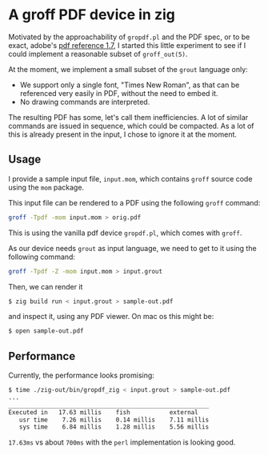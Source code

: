 # A groff PDF device in zig

Motivated by the approachability of `gropdf.pl` and the PDF spec,
or to be exact, adobe's [pdf reference 1.7](https://opensource.adobe.com/dc-acrobat-sdk-docs/pdfstandards/pdfreference1.7old.pdf), I started this little experiment to see
if I could implement a reasonable subset of `groff_out(5)`.

At the moment, we implement a small subset of the `grout` language only:

* We support only a single font, "Times New Roman", as that can be referenced very
easily in PDF, without the need to embed it.
* No drawing commands are interpreted.

The resulting PDF has some, let's call them inefficiencies. A lot of similar commands
are issued in sequence, which could be compacted. As a lot of this is already present
in the input, I chose to ignore it at the moment.

## Usage

I provide a sample input file, `input.mom`, which contains `groff` source
code using the `mom` package.

This input file can be rendered to a PDF using the following `groff` command:

```bash
groff -Tpdf -mom input.mom > orig.pdf
```

This is using the vanilla pdf device `gropdf.pl`, which comes with `groff`.

As our device needs `grout` as input language, we need to get to it using the
following command:

```bash
groff -Tpdf -Z -mom input.mom > input.grout
```

Then, we can render it 

```bash
$ zig build run < input.grout > sample-out.pdf
```

and inspect it, using any PDF viewer. On mac os this might be:

```bash
$ open sample-out.pdf
```

## Performance

Currently, the performance looks promising:

```bash
$ time ./zig-out/bin/gropdf_zig < input.grout > sample-out.pdf
...
________________________________________________________
Executed in   17.63 millis    fish           external
   usr time    7.26 millis    0.14 millis    7.11 millis
   sys time    6.84 millis    1.28 millis    5.56 millis
```

`17.63ms` vs about `700ms` with the `perl` implementation is looking good.
